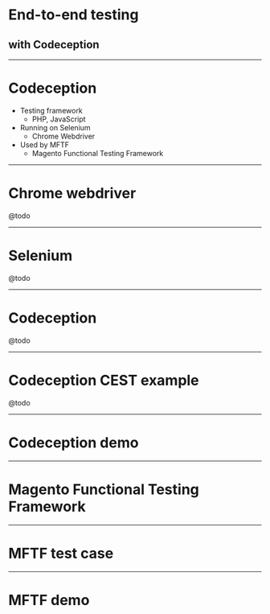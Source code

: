 # End-to-end testing
## with Codeception

---
# Codeception
- Testing framework
    - PHP, JavaScript
- Running on Selenium
    - Chrome Webdriver
- Used by MFTF
    - Magento Functional Testing Framework

---
# Chrome webdriver
@todo

---
# Selenium
@todo

---
# Codeception
@todo

---
# Codeception CEST example
@todo

---
# Codeception demo

---
# Magento Functional Testing Framework

---
# MFTF test case

---
# MFTF demo

